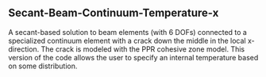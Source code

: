 ## Secant-Beam-Continuum-Temperature-x

A secant-based solution to beam elements (with 6 DOFs) connected to a specialized continuum element with a crack down the middle in the local x-direction. The crack is modeled with the PPR cohesive zone model. This version of the code allows the user to specify an internal temperature based on some distribution.
